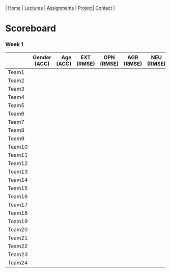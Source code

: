 
| [Home](index.md) | [Lectures](lectures.md) | [Assignments](assignments.md) | [Project](project.md)| [Contact](contact.md) |


# Scoreboard

### Week 1

|       | Gender (ACC) | Age (ACC) | EXT (RMSE) | OPN (RMSE) | AGR (RMSE) | NEU (RMSE) | CON (RMSE) |
|-------|--------------|----------:|------------|------------|------------|------------|------------|
| Team1 |              |           |            |            |            |            |            |
| Team2 |              |           |            |            |            |            |            |
| Team3 |              |           |            |            |            |            |            |
| Team4 |              |           |            |            |            |            |            |
| Team5 |              |           |            |            |            |            |            |
| Team6 |              |           |            |            |            |            |            |
| Team7 |              |           |            |            |            |            |            |
| Team8 |              |           |            |            |            |            |            |
| Team9 |              |           |            |            |            |            |            |
| Team10 |              |           |            |            |            |            |            |
| Team11 |              |           |            |            |            |            |            |
| Team12 |              |           |            |            |            |            |            |
| Team13 |              |           |            |            |            |            |            |
| Team14 |              |           |            |            |            |            |            |
| Team15 |              |           |            |            |            |            |            |
| Team16 |              |           |            |            |            |            |            |
| Team17 |              |           |            |            |            |            |            |
| Team18 |              |           |            |            |            |            |            |
| Team19 |              |           |            |            |            |            |            |
| Team20 |              |           |            |            |            |            |            |
| Team21 |              |           |            |            |            |            |            |
| Team22 |              |           |            |            |            |            |            |
| Team23 |              |           |            |            |            |            |            |
| Team24 |              |           |            |            |            |            |            |
